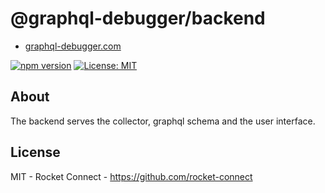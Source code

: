 # @graphql-debugger/backend

- [graphql-debugger.com](http://www.graphql-debugger.com)

[![npm version](https://badge.fury.io/js/@graphql-debugger%2Fbackend.svg)](https://badge.fury.io/js/@graphql-debugger%2Fbackend) [![License: MIT](https://img.shields.io/badge/License-MIT-yellow.svg)](https://opensource.org/licenses/MIT)

## About

The backend serves the collector, graphql schema and the user interface.

## License

MIT - Rocket Connect - https://github.com/rocket-connect
